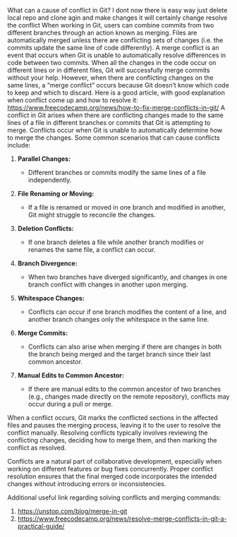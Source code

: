 What can a cause of conflict in Git? I dont now there is easy way just delete local repo and clone agin and make changes it will certainly change resolve the conflict
When working in Git, users can combine commits from two different branches through an action known as merging. Files are automatically merged unless there are conflicting sets of changes (i.e. the commits update the same line of code differently).
A merge conflict is an event that occurs when Git is unable to automatically resolve differences in code between two commits.
When all the changes in the code occur on different lines or in different files, Git will successfully merge commits without your help.
However, when there are conflicting changes on the same lines, a “merge conflict” occurs because Git doesn’t know which code to keep and which to discard.
Here is a good article, with good explanation when conflict come up and how to resolve it: https://www.freecodecamp.org/news/how-to-fix-merge-conflicts-in-git/
A conflict in Git arises when there are conflicting changes made to the same lines of a file in different branches or commits that Git is attempting to merge. Conflicts occur when Git is unable to automatically determine how to merge the changes. Some common scenarios that can cause conflicts include:

1. **Parallel Changes:**
   - Different branches or commits modify the same lines of a file independently.

2. **File Renaming or Moving:**
   - If a file is renamed or moved in one branch and modified in another, Git might struggle to reconcile the changes.

3. **Deletion Conflicts:**
   - If one branch deletes a file while another branch modifies or renames the same file, a conflict can occur.

4. **Branch Divergence:**
   - When two branches have diverged significantly, and changes in one branch conflict with changes in another upon merging.

5. **Whitespace Changes:**
   - Conflicts can occur if one branch modifies the content of a line, and another branch changes only the whitespace in the same line.

6. **Merge Commits:**
   - Conflicts can also arise when merging if there are changes in both the branch being merged and the target branch since their last common ancestor.

7. **Manual Edits to Common Ancestor:**
   - If there are manual edits to the common ancestor of two branches (e.g., changes made directly on the remote repository), conflicts may occur during a pull or merge.

When a conflict occurs, Git marks the conflicted sections in the affected files and pauses the merging process, leaving it to the user to resolve the conflict manually. Resolving conflicts typically involves reviewing the conflicting changes, deciding how to merge them, and then marking the conflict as resolved.

Conflicts are a natural part of collaborative development, especially when working on different features or bug fixes concurrently. Proper conflict resolution ensures that the final merged code incorporates the intended changes without introducing errors or inconsistencies.

Additional useful link regarding solving conflicts and merging commands: 
1. https://unstop.com/blog/merge-in-git
2. https://www.freecodecamp.org/news/resolve-merge-conflicts-in-git-a-practical-guide/